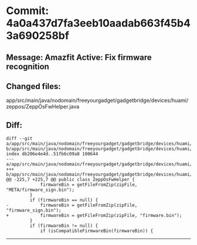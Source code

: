 # Commit: 4a0a437d7fa3eeb10aadab663f45b43a690258bf
## Message: Amazfit Active: Fix firmware recognition
## Changed files:
app/src/main/java/nodomain/freeyourgadget/gadgetbridge/devices/huami/zeppos/ZeppOsFwHelper.java

## Diff:
```
diff --git a/app/src/main/java/nodomain/freeyourgadget/gadgetbridge/devices/huami/zeppos/ZeppOsFwHelper.java b/app/src/main/java/nodomain/freeyourgadget/gadgetbridge/devices/huami/zeppos/ZeppOsFwHelper.java
index db206e4e4d..51fb6c09a8 100644
--- a/app/src/main/java/nodomain/freeyourgadget/gadgetbridge/devices/huami/zeppos/ZeppOsFwHelper.java
+++ b/app/src/main/java/nodomain/freeyourgadget/gadgetbridge/devices/huami/zeppos/ZeppOsFwHelper.java
@@ -225,7 +225,7 @@ public class ZeppOsFwHelper {
             firmwareBin = getFileFromZip(zipFile, "META/firmware_sign.bin");
         }
         if (firmwareBin == null) {
-            firmwareBin = getFileFromZip(zipFile, "firmware_sign.bin");
+            firmwareBin = getFileFromZip(zipFile, "firmware.bin");
         }
         if (firmwareBin != null) {
             if (isCompatibleFirmwareBin(firmwareBin)) {
```
-----------------------------------
